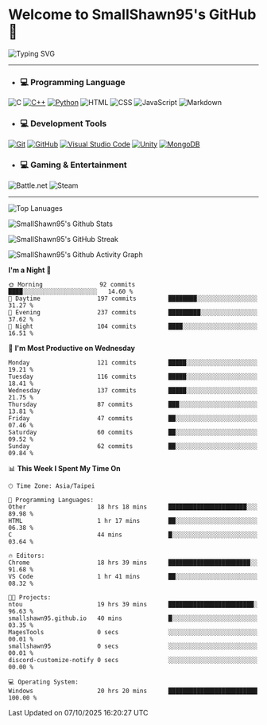# Welcome to SmallShawn95's GitHub 👋

![Typing SVG](https://readme-typing-svg.demolab.com/?lines=print("Hello,+world!");printf("Hello,+world!");cout+<<+"Hello,+world!";console.log("Hello,+world!")&center=true&vCenter=true&size=22&random=true)

***
<!-- https://shields.io/, https://simpleicons.org/ -->
* ### 💻 Programming Language
![C](https://img.shields.io/badge/-C-A8B9CC?style=flat-square&logo=c&logoColor=white)
[![C++](https://img.shields.io/badge/-C++-00599C?style=flat-square&logo=cplusplus)](https://cplusplus.com/)
[![Python](https://img.shields.io/badge/-Python-3776AB?style=flat-square&logo=python&logoColor=white)](https://www.python.org/)
![HTML](https://img.shields.io/badge/-HTML-E34F26?style=flat-square&logo=html5&logoColor=white)
![CSS](https://img.shields.io/badge/-CSS-1572B6?style=flat-square&logo=css3)
![JavaScript](https://img.shields.io/badge/-JavaScript-F7DF1E?style=flat-square&logo=javascript&logoColor=white)
![Markdown](https://img.shields.io/badge/-Markdown-000000?style=flat-square&logo=markdown)
* ### 💻 Development Tools
[![Git](https://img.shields.io/badge/-Git-f05032?style=flat-square&logo=git&logoColor=white)](https://git-scm.com/)
[![GitHub](https://img.shields.io/badge/-GitHub-181717?style=flat-square&logo=github)](https://github.com/)
[![Visual Studio Code](https://img.shields.io/badge/-Visual%20Studio%20Code-007ACC?style=flat-square&logo=visualstudiocode)](https://code.visualstudio.com/)
[![Unity](https://img.shields.io/badge/-Unity-000000?style=flat-square&logo=unity)](https://unity.com/)
[![MongoDB](https://img.shields.io/badge/-MongoDB-47A248?style=flat-square&logo=mongodb&logoColor=white)](https://www.mongodb.com/)
* ### 💻 Gaming & Entertainment
![Battle.net](https://img.shields.io/badge/-Battle.net-4381C3?style=flat-square&logo=battledotnet&logoColor=white)
![Steam](https://img.shields.io/badge/-Steam-000000?style=flat-square&logo=steam)
***

<!-- ![GitHub User's Stars](https://img.shields.io/github/stars/smallshawn95?color=orange&label=Stars&labelColor=yellow) -->
<!-- ![GitHub Followers](https://img.shields.io/github/followers/smallshawn95?color=orange&label=Followers&labelColor=FFDBAC) -->

![Top Lanuages](https://github-readme-stats.vercel.app/api/top-langs/?username=smallshawn95&theme=holi&layout=donut&size_weight=0.5&count_weight=0.5&exclude_repo=smallshawn95.github.io)

![SmallShawn95's Github Stats](https://github-readme-stats.vercel.app/api?username=smallshawn95&theme=holi&show_icons=true&rank_icon=github)

![SmallShawn95's GitHub Streak](https://streak-stats.demolab.com/?user=smallshawn95&theme=holi-theme&date_format=M%20j%5B%2C%20Y%5D)

![SmallShawn95's Github Activity Graph](https://github-readme-activity-graph.vercel.app/graph?username=smallshawn95&theme=tokyo-night)

<!-- ![SmallShawn95's WakaTime Stats](https://github-readme-stats.vercel.app/api/wakatime?username=smallshawn95) -->
<!-- ![Repositorie Card](https://github-readme-stats.vercel.app/api/pin/?username=smallshawn95&repo=Python-Discord-Bot-Course&theme=holi) -->
<!-- ![Repositorie Card](https://github-readme-stats.vercel.app/api/pin/?username=smallshawn95&repo=ZeroJudge-Code&theme=holi) -->

<!--START_SECTION:waka-->
**I'm a Night 🦉** 

```text
🌞 Morning                92 commits          ████░░░░░░░░░░░░░░░░░░░░░   14.60 % 
🌆 Daytime                197 commits         ████████░░░░░░░░░░░░░░░░░   31.27 % 
🌃 Evening                237 commits         █████████░░░░░░░░░░░░░░░░   37.62 % 
🌙 Night                  104 commits         ████░░░░░░░░░░░░░░░░░░░░░   16.51 % 
```
📅 **I'm Most Productive on Wednesday** 

```text
Monday                   121 commits         █████░░░░░░░░░░░░░░░░░░░░   19.21 % 
Tuesday                  116 commits         █████░░░░░░░░░░░░░░░░░░░░   18.41 % 
Wednesday                137 commits         █████░░░░░░░░░░░░░░░░░░░░   21.75 % 
Thursday                 87 commits          ███░░░░░░░░░░░░░░░░░░░░░░   13.81 % 
Friday                   47 commits          ██░░░░░░░░░░░░░░░░░░░░░░░   07.46 % 
Saturday                 60 commits          ██░░░░░░░░░░░░░░░░░░░░░░░   09.52 % 
Sunday                   62 commits          ██░░░░░░░░░░░░░░░░░░░░░░░   09.84 % 
```


📊 **This Week I Spent My Time On** 

```text
🕑︎ Time Zone: Asia/Taipei

💬 Programming Languages: 
Other                    18 hrs 18 mins      ██████████████████████░░░   89.98 % 
HTML                     1 hr 17 mins        ██░░░░░░░░░░░░░░░░░░░░░░░   06.38 % 
C                        44 mins             █░░░░░░░░░░░░░░░░░░░░░░░░   03.64 % 

🔥 Editors: 
Chrome                   18 hrs 39 mins      ███████████████████████░░   91.68 % 
VS Code                  1 hr 41 mins        ██░░░░░░░░░░░░░░░░░░░░░░░   08.32 % 

🐱‍💻 Projects: 
ntou                     19 hrs 39 mins      ████████████████████████░   96.63 % 
smallshawn95.github.io   40 mins             █░░░░░░░░░░░░░░░░░░░░░░░░   03.35 % 
MagesTools               0 secs              ░░░░░░░░░░░░░░░░░░░░░░░░░   00.01 % 
smallshawn95             0 secs              ░░░░░░░░░░░░░░░░░░░░░░░░░   00.01 % 
discord-customize-notify 0 secs              ░░░░░░░░░░░░░░░░░░░░░░░░░   00.00 % 

💻 Operating System: 
Windows                  20 hrs 20 mins      █████████████████████████   100.00 % 
```


 Last Updated on 07/10/2025 16:20:27 UTC
<!--END_SECTION:waka-->

<!--
**smallshawn95/smallshawn95** is a ✨ _special_ ✨ repository because its `README.md` (this file) appears on your GitHub profile.

- 🔭 I’m currently working on ...
- 🌱 I’m currently learning ...
- 👯 I’m looking to collaborate on ...
- 🤔 I’m looking for help with ...
- 💬 Ask me about ...
- 📫 How to reach me: ...
- 😄 Pronouns: ...
- ⚡ Fun fact: ...
-->
